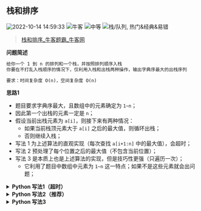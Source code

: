 ## 栈和排序
<!--START_SECTION:badge-->

![2022-10-14 14:59:33](https://img.shields.io/static/v1?label=last%20modify&message=2022-10-14%2014%3A59%3A33&color=yellowgreen&style=flat-square)
![牛客](https://img.shields.io/static/v1?label=source&message=%E7%89%9B%E5%AE%A2&color=green&style=flat-square)
![中等](https://img.shields.io/static/v1?label=level&message=%E4%B8%AD%E7%AD%89&color=yellow&style=flat-square)
![栈/队列, 热门&经典&易错](https://img.shields.io/static/v1?label=tags&message=%E6%A0%88/%E9%98%9F%E5%88%97%2C%20%E7%83%AD%E9%97%A8%26%E7%BB%8F%E5%85%B8%26%E6%98%93%E9%94%99&color=orange&style=flat-square)

<!--END_SECTION:badge-->
<!--info
tags: [栈, 经典]
source: 牛客
level: 中等
number: '0115'
name: 栈和排序
companies: []
-->

> [栈和排序_牛客题霸_牛客网](https://www.nowcoder.com/practice/95cb356556cf430f912e7bdf1bc2ec8f)

<summary><b>问题简述</b></summary>

```txt
给你一个 1 到 n 的排列和一个栈，并按照排列顺序入栈
你要在不打乱入栈顺序的情况下，仅利用入栈和出栈两种操作，输出字典序最大的出栈序列

要求：时间复杂度 O(n)，空间复杂度 O(n)
```

<!-- 
<details><summary><b>详细描述</b></summary>

```txt
```

</details>
-->

<!-- <div align="center"><img src="../../../_assets/xxx.png" height="300" /></div> -->

<summary><b>思路1</b></summary>

- 题目要求字典序最大，且数组中的元素确定为 `1~n`；
- 因此第一个出栈的元素一定是 `n`；
- 假设当前出栈元素为 `a[i]`，则接下来有两种情况：
    - 如果当前栈顶元素大于 `a[i]` 之后的最大值，则循环出栈；
    - 否则继续入栈；
- 写法 1 为上述算法的直观实现（每次查找 `a[i+1:n]` 中的最大值），会超时；
- 写法 2 预处理了每个位置之后的最大值（不包含当前位置）；
- 写法 3 是本质上也是上述算法的实现，但是技巧性更强（只遍历一次）；
    - 它利用了题目中数组中元素为 `1~n` 这一特点；如果不是这些元素就会出问题；


<details><summary><b>Python 写法1（超时）</b></summary>

```python
class Solution:
    def solve(self , a: List[int]) -> List[int]:
        
        n = len(a)
        
        s = []  # 模拟栈
        ret = []  # 保存答案
        for i in range(n):
            s.append(a[i])
            # 如果栈顶元素大于之后的最大值，就出栈，否则跳过
            while s and s[-1] >= (mx := max(a[i + 1:] + [float('-inf')])):  # 防止 max(空数组)
                ret.append(s.pop())
        
        while s:
            ret.append(s.pop())
        
        return ret
```

</details>


<details><summary><b>Python 写法2（推荐）</b></summary>

```python
class Solution:
    def solve(self , a: List[int]) -> List[int]:
        
        n = len(a)
        # 预处理：计算当前位置之后的最大值（不包括当前位置）
        book = [0] * n
        book[-1] = float('-inf')
        for i in range(n - 2, -1, -1):
            book[i] = max(book[i + 1], a[i + 1])
            # book[i] = max(book[i + 1], a[i])  # 这样写表示包括当前位置，err
        
        s = []  # 模拟栈
        ret = []  # 保存答案
        for i in range(n):
            s.append(a[i])
            while s and s[-1] >= book[i]:  # book[i] 表示 a[i] 之后的最大值
                ret.append(s.pop())
        
        while s:
            ret.append(s.pop())
        
        return ret
```

</details>

<details><summary><b>Python 写法3</b></summary>

```python
class Solution:
    def solve(self , a: List[int]) -> List[int]:
        
        ret = []  # 记录答案    
        s = []    # 模拟栈
        n = len(a)
        book = [0] * (n + 1)  # 记录已经出现过的元素
        
        for x in a:
            s.append(x)
            book[x] = 1
            while n and book[n]:
                n -= 1
            while s and n <= s[-1]:
                ret.append(s.pop())
        
        while s:
            ret.append(s.pop())
        return ret
            
```

</details>
